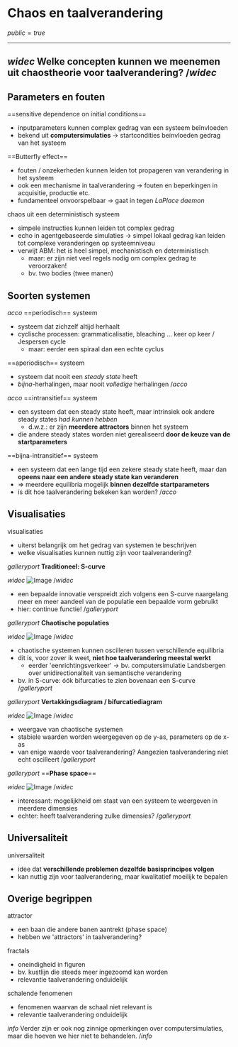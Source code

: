 # Chaos en taalverandering

$public=true$

----
$widec$
Welke concepten kunnen we meenemen uit chaostheorie voor taalverandering?
$/widec$
----

## Parameters en fouten

==sensitive dependence on initial conditions==
- inputparameters kunnen complex gedrag van een systeem beïnvloeden
- bekend uit **computersimulaties** -> startcondities beïnvloeden gedrag van het systeem

==Butterfly effect==
- fouten / onzekerheden kunnen leiden tot propageren van verandering in het systeem
- ook een mechanisme in taalverandering -> fouten en beperkingen in acquisitie, productie etc.
- fundamenteel onvoorspelbaar -> gaat in tegen *LaPlace daemon*

chaos uit een deterministisch systeem
- simpele instructies kunnen leiden tot complex gedrag
- echo in agentgebaseerde simulaties -> simpel lokaal gedrag kan leiden tot complexe veranderingen op systeemniveau
- verwijt ABM: het is heel simpel, mechanistisch en deterministisch
	- maar: er zijn niet veel regels nodig om complex gedrag te veroorzaken!
	- bv. two bodies (twee manen)

## Soorten systemen

$acco$
==periodisch== systeem
- systeem dat zichzelf altijd herhaalt
- cyclische processen: grammaticalisatie, bleaching ... keer op keer / Jespersen cycle
	- maar: eerder een spiraal dan een echte cyclus

==aperiodisch== systeem
- systeem dat nooit een _steady state_ heeft
- *bijna*-herhalingen, maar nooit *volledige* herhalingen
$/acco$

$acco$
==intransitief== systeem
- een systeem dat een steady state heeft, maar intrinsiek ook andere steady states *had kunnen hebben*
	- d.w.z.: er zijn **meerdere attractors** binnen het systeem
- die andere steady states worden niet gerealiseerd **door de keuze van de startparameters**

==bijna-intransitief== systeem
- een systeem dat een lange tijd een zekere steady state heeft, maar dan **opeens naar een andere steady state kan veranderen**
- => meerdere equilibria mogelijk **binnen dezelfde startparameters**
- is dit hoe taalverandering bekeken kan worden?
$/acco$

## Visualisaties

visualisaties
- uiterst belangrijk om het gedrag van systemen te beschrijven
- welke visualisaties kunnen nuttig zijn voor taalverandering?

$gallery port$
**Traditioneel: S-curve**

$widec$
![Image](img$m2s3)
$/widec$

- een bepaalde innovatie verspreidt zich volgens een S-curve naargelang meer en meer aandeel van de populatie een bepaalde vorm gebruikt
- hier: continue functie!
$/gallery port$

$gallery port$
**Chaotische populaties**

$widec$
![Image](img$lxlc)
$/widec$

- chaotische systemen kunnen oscilleren tussen verschillende equilibria
- dit is, voor zover ik weet, **niet hoe taalverandering meestal werkt**
	- eerder 'eenrichtingsverkeer' -> bv. computersimulatie Landsbergen over unidirectionaliteit van semantische verandering
- bv. in S-curve: óók bifurcaties te zien bovenaan een S-curve
$/gallery port$

$gallery port$
**Vertakkingsdiagram / bifurcatiediagram**

$widec$
![Image](img$25z8)
$/widec$

- weergave van chaotische systemen
- stabiele waarden worden weergegeven op de y-as, parameters op de x-as
- van enige waarde voor taalverandering? Aangezien taalverandering niet echt oscilleert
$/gallery port$

$gallery port$
==**Phase space**==

$widec$
![Image](img$1dqt)
$/widec$

- interessant: mogelijkheid om staat van een systeem te weergeven in meerdere dimensies
- echter: heeft taalverandering zulke dimensies?
$/gallery port$

## Universaliteit

universaliteit
- idee dat **verschillende problemen dezelfde basisprincipes volgen**
- kan nuttig zijn voor taalverandering, maar kwalitatief moeilijk te bepalen

## Overige begrippen

attractor
- een baan die andere banen aantrekt (phase space)
- hebben we 'attractors' in taalverandering?

fractals
- oneindigheid in figuren
- bv. kustlijn die steeds meer ingezoomd kan worden
- relevantie taalverandering onduidelijk


schalende fenomenen
- fenomenen waarvan de schaal niet relevant is
- relevantie taalverandering onduidelijk

$info$
Verder zijn er ook nog zinnige opmerkingen over computersimulaties, maar die hoeven we hier niet te behandelen.
$/info$